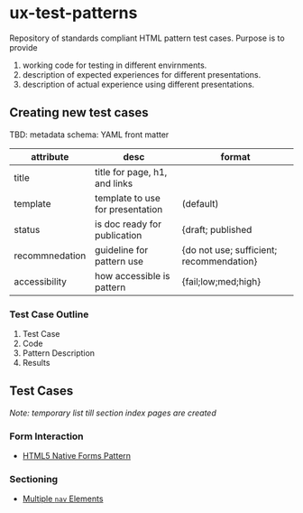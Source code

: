 # ux-test-patterns
Repository of standards compliant HTML pattern test cases.  Purpose is to provide

1. working code for testing in different envirnments.
2. description of expected experiences for different presentations.
3. description of actual experience using different presentations.


## Creating new test cases
TBD: metadata schema: YAML front matter

| attribute | desc | format |
| --- | --- | --- |
| title | title for page, h1, and links| |
| template | template to use for presentation | (default) |
| status | is doc ready for publication | {draft; published |
| recommnedation | guideline for pattern use | {do not use; sufficient; recommendation} |
| accessibility | how accessible is pattern | {fail;low;med;high} |

### Test Case Outline

1. Test Case
2. Code
3. Pattern Description
4. Results


## Test Cases
_Note: temporary list till section index pages are created_

### Form Interaction
* [HTML5 Native Forms Pattern](interactive/inputs/input-advanced-html.md)

### Sectioning
* [Multiple ```nav``` Elements](sectioning/nav-hierarchy.md)

